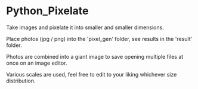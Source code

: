 # Python_Pixelate
Take images and pixelate it into smaller and smaller dimensions.

Place photos (jpg / png) into the 'pixel_gen' folder, see results in the 'result' folder.

Photos are combined into a giant image to save opening multiple files at once on an image editor.

Various scales are used, feel free to edit to your liking whichever size distribution.

